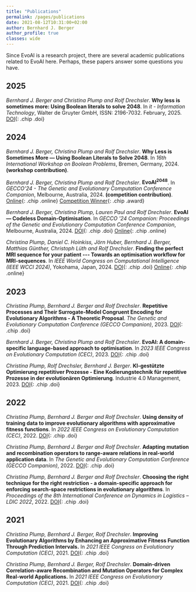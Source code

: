```yaml
---
title: "Publications"
permalink: /pages/publications
date: 2021-08-12T10:31:00+02:00
author: Bernhard J. Berger
author_profile: true
classes: wide
---
```


Since EvoAl is a research project, there are several academic publications
related to EvoAl here. Perhaps, these papers answer some questions you have.

## 2025
_Bernhard J. Berger and Christina Plump and Rolf Drechsler_. **Why less is sometimes more:
Using Boolean literals to solve 2048**. In _it - Information Technology_, Walter de Gruyter GmbH,
ISSN: 2196-7032. February, 2025. [DOI](http://dx.doi.org/10.1515/itit-2024-0072){: .chip .doi}

## 2024
_Bernhard J. Berger, Christina Plump and Rolf Drechsler_. **Why Less is Sometimes More &mdash; Using Boolean Literals to Solve 2048**.
In _16th International Workshop on Boolean Problems_, Bremen, Germany, 2024. **(workshop contribution)**.

_Bernhard J. Berger, Christina Plump and Rolf Drechsler_. **EvoAl<sup>2048</sup>**.
In _GECCO'24 - The Genetic and Evolutionary Computation Conference Companion_,
Melbourne, Australia, 2024. **(competition contribution)**. [Online](https://arxiv.org/abs/2408.16780){: .chip .online} [Competition Winner](){: .chip .award}

_Bernhard J. Berger, Christina Plump, Lauren Paul and Rolf Drechsler_. **EvoAl &mdash; Codeless Domain-Optimisation**.
In _GECCO '24 Companion: Proceedings of the Genetic and Evolutionary Computation Conference Companion_,
Melbourne, Australia, 2024. [DOI](https://doi.org/10.1145/3638530.3664154){: .chip .doi}
[Online](https://agra.informatik.uni-bremen.de/doc/konf/gecco2024_cp.pdf){: .chip .online}

_Christina Plump, Daniel C. Hoinkiss, Jörn Huber, Bernhard J. Berger, Matthias Günther, Christoph
Lüth and Rolf Drechsler_. **Finding the perfect MRI sequence for your patient --- Towards an optimisation 
workflow for MRI-sequences**. In _IEEE World Congress on Computational Intelligence (IEEE WCCI 2024)_,
Yokohama, Japan, 2024. [DOI](https://doi.org/10.1109/CEC60901.2024.10612198){: .chip .doi} [Online](https://agra.informatik.uni-bremen.de/doc/konf/cec2024_cp.pdf){: .chip .online}


## 2023
_Christina Plump, Bernhard J. Berger and Rolf Drechsler_. **Repetitive Processes
and Their Surrogate-Model Congruent Encoding for Evolutionary Algorithms - A
Theoretic Proposal**. _The Genetic and Evolutionary Computation Conference (GECCO
Companion)_, 2023. [DOI](https://doi.org/10.1145/3583133.3596389){: .chip .doi}

_Bernhard J. Berger, Christina Plump and Rolf Drechsler_. **EvoAl: A domain-specific
language-based approach to optimisation**. In _2023 IEEE Congress on Evolutionary
Computation (CEC)_, 2023. [DOI](https://doi.org/10.1109/CEC53210.2023.10253985){: .chip .doi}

_Christina Plump, Rolf Drechsler, Bernhard J. Berger_. **KI-gestützte Optimierung repetitiver
Prozesse - Eine Kodierungstechnik für repetitive Prozesse in der evolutionären
Optimierung**. Industrie 4.0 Management, 2023. [DOI](https://doi.org/10.30844/IM_23-1_19-22){: .chip .doi}

## 2022
_Christina Plump, Bernhard J. Berger and Rolf Drechsler_. **Using density of
training data to improve evolutionary algorithms with approximative fitness
functions**. In _2022 IEEE Congress on Evolutionary Computation (CEC)_, 2022.
[DOI](https://doi.org/10.1109/CEC55065.2022.9870352){: .chip .doi}

_Christina Plump, Bernhard J. Berger and Rolf Drechsler_. **Adapting mutation
and recombination operators to range-aware relations in real-world application data**.
In _The Genetic and Evolutionary Computation Conference (GECCO Companion)_, 2022.
[DOI](https://doi.org/10.1145/3520304.3529066){: .chip .doi}

_Christina Plump, Bernhard J. Berger and Rolf Drechsler_. **Choosing the right
technique for the right restriction - a domain-specific approach for enforcing
search-space restrictions in evolutionary algorithms**. In _Proceedings of the
8th International Conference on Dynamics in Logistics – LDIC 2022_, 2022.
[DOI](https://link.springer.com/chapter/10.1007/978-3-031-05359-7_28){: .chip .doi}

## 2021
_Christina Plump, Bernhard J. Berger, Rolf Drechsler_. **Improving Evolutionary
Algorithms by Enhancing an Approximative Fitness Function Through Prediction
Intervals.** In _2021 IEEE Congress on Evolutionary Computation (CEC)_, 2021.
[DOI](https://doi.org/10.1109/CEC45853.2021.9504722){: .chip .doi}

_Christina Plump, Bernhard J. Berger, Rolf Drechsler_. **Domain-driven
Correlation-aware Recombination and Mutation Operators for Complex Real-world
Applications.** In _2021 IEEE Congress on Evolutionary Computation (CEC)_, 2021.
[DOI](https://doi.org/10.1109/CEC45853.2021.9504931){: .chip .doi}